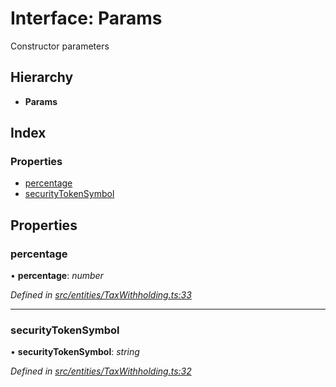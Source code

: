 # Interface: Params

Constructor parameters

## Hierarchy

- **Params**

## Index

### Properties

- [percentage](_entities_taxwithholding_.params.md#percentage)
- [securityTokenSymbol](_entities_taxwithholding_.params.md#securitytokensymbol)

## Properties

### percentage

• **percentage**: _number_

_Defined in [src/entities/TaxWithholding.ts:33](https://github.com/PolymathNetwork/polymath-sdk/blob/660aba8/src/entities/TaxWithholding.ts#L33)_

---

### securityTokenSymbol

• **securityTokenSymbol**: _string_

_Defined in [src/entities/TaxWithholding.ts:32](https://github.com/PolymathNetwork/polymath-sdk/blob/660aba8/src/entities/TaxWithholding.ts#L32)_
